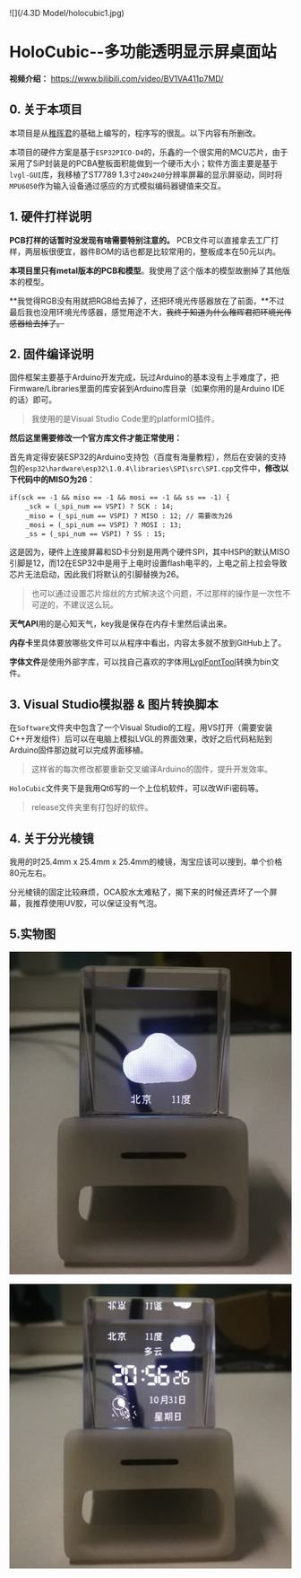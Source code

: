 ![](/4.3D Model/holocubic1.jpg)

# HoloCubic--多功能透明显示屏桌面站

**视频介绍：** https://www.bilibili.com/video/BV1VA411p7MD/

## 0. 关于本项目

本项目是从[稚晖君](https://github.com/peng-zhihui/HoloCubic)的基础上编写的，程序写的很乱。以下内容有所删改。

本项目的硬件方案是基于`ESP32PICO-D4`的，乐鑫的一个很实用的MCU芯片，由于采用了SiP封装是的PCBA整板面积能做到一个硬币大小；软件方面主要是基于`lvgl-GUI`库，我移植了ST7789 1.3寸`240x240`分辨率屏幕的显示屏驱动，同时将`MPU6050`作为输入设备通过感应的方式模拟编码器键值来交互。

## 1. 硬件打样说明

**PCB打样的话暂时没发现有啥需要特别注意的。** PCB文件可以直接拿去工厂打样，两层板很便宜，器件BOM的话也都是比较常用的，整板成本在50元以内。

**本项目里只有metal版本的PCB和模型**。我使用了这个版本的模型故删掉了其他版本的模型。

**我觉得RGB没有用就把RGB给去掉了，还把环境光传感器放在了前面，**不过最后我也没用环境光传感器，感觉用途不大，~~我终于知道为什么稚晖君把环境光传感器给去掉了。~~

## 2. 固件编译说明

固件框架主要基于Arduino开发完成，玩过Arduino的基本没有上手难度了，把Firmware/Libraries里面的库安装到Arduino库目录（如果你用的是Arduino IDE的话）即可。

> 我使用的是Visual Studio Code里的platformIO插件。

**然后这里需要修改一个官方库文件才能正常使用：**

首先肯定得安装ESP32的Arduino支持包（百度有海量教程），然后在安装的支持包的`esp32\hardware\esp32\1.0.4\libraries\SPI\src\SPI.cpp`文件中，**修改以下代码中的MISO为26**：

    if(sck == -1 && miso == -1 && mosi == -1 && ss == -1) {
        _sck = (_spi_num == VSPI) ? SCK : 14;
        _miso = (_spi_num == VSPI) ? MISO : 12; // 需要改为26
        _mosi = (_spi_num == VSPI) ? MOSI : 13;
        _ss = (_spi_num == VSPI) ? SS : 15;
这是因为，硬件上连接屏幕和SD卡分别是用两个硬件SPI，其中HSPI的默认MISO引脚是12，而12在ESP32中是用于上电时设置flash电平的，上电之前上拉会导致芯片无法启动，因此我们将默认的引脚替换为26。

> 也可以通过设置芯片熔丝的方式解决这个问题，不过那样的操作是一次性不可逆的，不建议这么玩。

**天气API**用的是心知天气，key我是保存在内存卡里然后读出来。

**内存卡**里具体要放哪些文件可以从程序中看出，内容太多就不放到GitHub上了。

**字体文件**是使用外部字库，可以找自己喜欢的字体用[LvglFontTool](http://www.lfly.xyz/forum.php)转换为bin文件。

## 3. Visual Studio模拟器 & 图片转换脚本

在`Software`文件夹中包含了一个Visual Studio的工程，用VS打开（需要安装C++开发组件）后可以在电脑上模拟LVGL的界面效果，改好之后代码粘贴到Arduino固件那边就可以完成界面移植。

> 这样省的每次修改都要重新交叉编译Arduino的固件，提升开发效率。

`HoloCubic`文件夹下是我用Qt6写的一个上位机软件，可以改WiFi密码等。

> release文件夹里有打包好的软件。

## 4. 关于分光棱镜

我用的时25.4mm x 25.4mm x 25.4mm的棱镜，淘宝应该可以搜到，单个价格80元左右。

分光棱镜的固定比较麻烦，OCA胶水太难粘了，揭下来的时候还弄坏了一个屏幕，我推荐使用UV胶，可以保证没有气泡。

## 5.实物图

![](/5.Docs/images/1.jpg)

![](\5.Docs\images\2.jpg)
